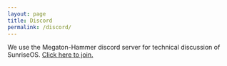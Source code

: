```yaml
---
layout: page
title: Discord
permalink: /discord/
---
```


We use the Megaton-Hammer discord server for technical discussion of SunriseOS.
[Click here to join.](https://discord.gg/MZJbNZY)
